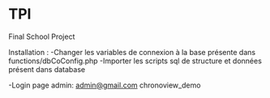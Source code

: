 # TPI

Final School Project

Installation :
-Changer les variables de connexion à la base présente dans functions/dbCoConfig.php
-Importer les scripts sql de structure et données présent dans database

-Login page admin:
	admin@gmail.com
	chronoview_demo